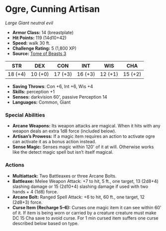 # Ogre, Cunning Artisan

*Large* *Giant* *neutral evil*

- **Armor Class:** 14 (breastplate)
- **Hit Points:** 119 (14d10+42)
- **Speed:** walk 30 ft.
- **Challenge Rating:** 5 (1,800 XP)
- **Source:** [Tome of Beasts 3](https://koboldpress.com/kpstore/product/tome-of-beasts-2-for-5th-edition/)

| STR | DEX | CON | INT | WIS | CHA |
| --- | --- | --- | --- | --- | --- |
| 18 (+4) | 10 (+0) | 17 (+3) | 16 (+3) | 12 (+1) | 15 (+2) |

- **Saving Throws**: Con +6, Int +6, Wis +4
- **Skills:** perception +1
- **Senses:** darkvision 60', passive Perception 14
- **Languages:** Common, Giant
### Special Abilities
- **Arcane Weapons:** Its weapon attacks are magical. When it hits with any weapon deals an extra 1d8 force (included below).
- **Artisan’s Prowess:** If a magic item requires an action to activate ogre can activate it as a bonus action instead.
- **Sense Magic:** Senses magic within 120' of it at will. Otherwise works like the detect magic spell but isn’t itself magical.
### Actions
- **Multiattack:** Two Battleaxes or three Arcane Bolts.
- **Battleaxe:** Melee Weapon Attack: +7 to hit, 5 ft., one target, 13 (2d8+4) slashing damage or 15 (2d10+4) slashing damage if used with two hands + 4 (1d8) force.
- **Arcane Bolt:** Ranged Spell Attack: +6 to hit, 60 ft., one target, 12 (2d8+3) force.
- **Curse Item (Recharge 5–6):** Curses one magic item it can see within 60' of it. If item is being worn or carried by a creature creature must make DC 15 Cha save to avoid curse. For 1 min cursed item suffers one curse described below based on type.
